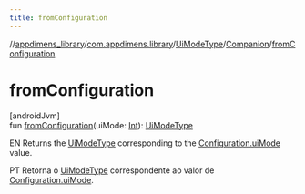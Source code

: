 ```yaml
---
title: fromConfiguration
---
```

//[appdimens_library](../../../../index.html)/[com.appdimens.library](../../index.html)/[UiModeType](../index.html)/[Companion](index.html)/[fromConfiguration](from-configuration.html)



# fromConfiguration



[androidJvm]\
fun [fromConfiguration](from-configuration.html)(uiMode: [Int](https://kotlinlang.org/api/core/kotlin-stdlib/kotlin/-int/index.html)): [UiModeType](../index.html)



EN Returns the [UiModeType](../index.html) corresponding to the [Configuration.uiMode](https://developer.android.com/reference/kotlin/android/content/res/Configuration.html#uimode) value.



PT Retorna o [UiModeType](../index.html) correspondente ao valor de [Configuration.uiMode](https://developer.android.com/reference/kotlin/android/content/res/Configuration.html#uimode).



